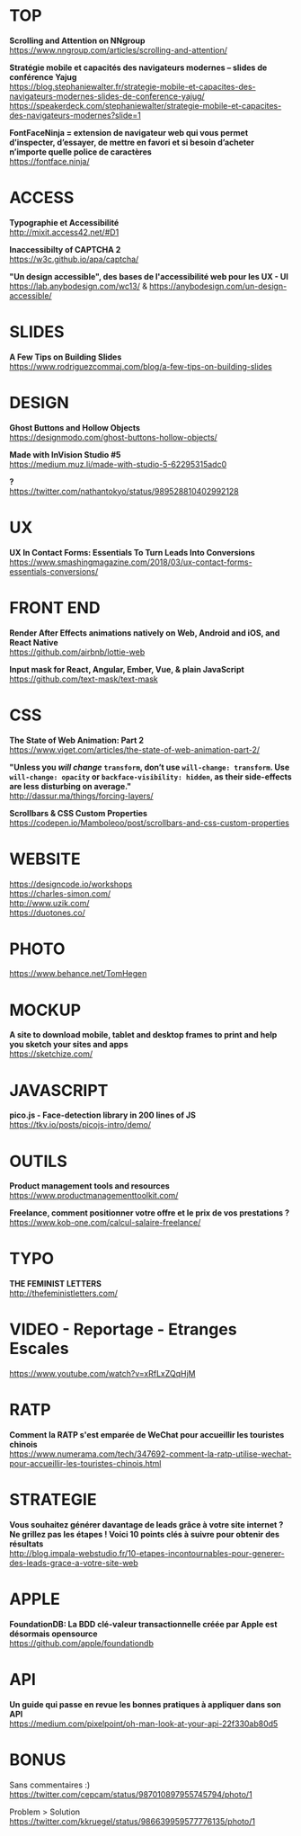 # TOP

**Scrolling and Attention on NNgroup**  
https://www.nngroup.com/articles/scrolling-and-attention/

**Stratégie mobile et capacités des navigateurs modernes – slides de conférence Yajug**  
https://blog.stephaniewalter.fr/strategie-mobile-et-capacites-des-navigateurs-modernes-slides-de-conference-yajug/
https://speakerdeck.com/stephaniewalter/strategie-mobile-et-capacites-des-navigateurs-modernes?slide=1

**FontFaceNinja = extension de navigateur web qui vous permet d’inspecter, d’essayer, de mettre en favori et si besoin d’acheter n’importe quelle police de caractères**  
https://fontface.ninja/



# ACCESS 

**Typographie et Accessibilité**  
http://mixit.access42.net/#D1

**Inaccessibilty of CAPTCHA 2**  
https://w3c.github.io/apa/captcha/

**"Un design accessible", des bases de l'accessibilité web pour les UX - UI**  
https://lab.anybodesign.com/wc13/ & https://anybodesign.com/un-design-accessible/



# SLIDES

**A Few Tips on Building Slides**  
https://www.rodriguezcommaj.com/blog/a-few-tips-on-building-slides



# DESIGN 

**Ghost Buttons and Hollow Objects**  
https://designmodo.com/ghost-buttons-hollow-objects/

**Made with InVision Studio #5**  
https://medium.muz.li/made-with-studio-5-62295315adc0

**?**  
https://twitter.com/nathantokyo/status/989528810402992128


# UX

**UX In Contact Forms: Essentials To Turn Leads Into Conversions**  
https://www.smashingmagazine.com/2018/03/ux-contact-forms-essentials-conversions/



# FRONT END

**Render After Effects animations natively on Web, Android and iOS, and React Native**  
https://github.com/airbnb/lottie-web

**Input mask for React, Angular, Ember, Vue, & plain JavaScript**  
https://github.com/text-mask/text-mask



# CSS

**The State of Web Animation: Part 2**  
https://www.viget.com/articles/the-state-of-web-animation-part-2/

**"Unless you _will change_ `transform`, don’t use `will-change: transform`. Use `will-change: opacity` or `backface-visibility: hidden`, as their side-effects are less disturbing on average."**  
http://dassur.ma/things/forcing-layers/

**Scrollbars & CSS Custom Properties**  
https://codepen.io/Mamboleoo/post/scrollbars-and-css-custom-properties



# WEBSITE 

https://designcode.io/workshops  
https://charles-simon.com/  
http://www.uzik.com/  
https://duotones.co/  


# PHOTO

https://www.behance.net/TomHegen



# MOCKUP

**A site to download mobile, tablet and desktop frames to print and help you sketch your sites and apps**  
https://sketchize.com/



# JAVASCRIPT

**pico.js - Face-detection library in 200 lines of JS**
https://tkv.io/posts/picojs-intro/demo/



# OUTILS

**Product management tools and resources**  
https://www.productmanagementtoolkit.com/

**Freelance, comment positionner votre offre et le prix de vos prestations ?**  
https://www.kob-one.com/calcul-salaire-freelance/


# TYPO

**THE FEMINIST LETTERS**  
http://thefeministletters.com/



# VIDEO - Reportage - Etranges Escales  
https://www.youtube.com/watch?v=xRfLxZQqHjM



# RATP

**Comment la RATP s'est emparée de WeChat pour accueillir les touristes chinois**  
https://www.numerama.com/tech/347692-comment-la-ratp-utilise-wechat-pour-accueillir-les-touristes-chinois.html


# STRATEGIE

**Vous souhaitez générer davantage de leads grâce à votre site internet ? Ne grillez pas les étapes ! Voici 10 points clés à suivre pour obtenir des résultats**  
http://blog.impala-webstudio.fr/10-etapes-incontournables-pour-generer-des-leads-grace-a-votre-site-web



# APPLE

**FoundationDB: La BDD clé-valeur transactionnelle créée par Apple est désormais opensource**  
https://github.com/apple/foundationdb



# API

**Un guide qui passe en revue les bonnes pratiques à appliquer dans son API**  
https://medium.com/pixelpoint/oh-man-look-at-your-api-22f330ab80d5



# BONUS

Sans commentaires :)  
https://twitter.com/cepcam/status/987010897955745794/photo/1

Problem > Solution  
https://twitter.com/kkruegel/status/986639959577776135/photo/1
